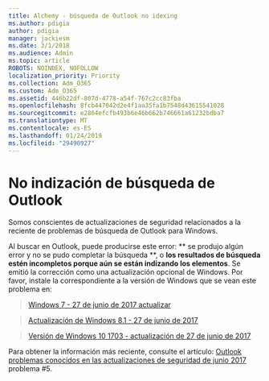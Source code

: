 ```yaml
---
title: Alchemy - búsqueda de Outlook no idexing
ms.author: pdigia
author: pdigia
manager: jackiesm
ms.date: 3/1/2018
ms.audience: Admin
ms.topic: article
ROBOTS: NOINDEX, NOFOLLOW
localization_priority: Priority
ms.collection: Adm_O365
ms.custom: Adm_O365
ms.assetid: 446b22df-807d-4778-a54f-767c2cc83fba
ms.openlocfilehash: 8fcb447042d2e4f1aa35fa1b7548d43615541028
ms.sourcegitcommit: e2864efcfb493b6e46b662b746661a61232bdba7
ms.translationtype: MT
ms.contentlocale: es-ES
ms.lasthandoff: 01/24/2019
ms.locfileid: "29490927"
---
```

# <a name="outlook-search-not-indexing"></a>No indización de búsqueda de Outlook

Somos conscientes de actualizaciones de seguridad relacionados a la reciente de problemas de búsqueda de Outlook para Windows.
  
Al buscar en Outlook, puede producirse este error: ** se produjo algún error y no se pudo completar la búsqueda **, o **los resultados de búsqueda estén incompletos porque aún se están indizando los elementos**. Se emitió la corrección como una actualización opcional de Windows. Por favor, instale la correspondiente a la versión de Windows que se vean este problema en: 
  
> [Windows 7 - 27 de junio de 2017 actualizar](https://support.office.com/article/https://support.microsoft.com/kb/4022168.aspx)
    
> [Actualización de Windows 8.1 - 27 de junio de 2017](https://support.office.com/article/https://support.microsoft.com/kb/4022720.aspx)
    
> [Versión de Windows 10 1703 - actualización de 27 de junio de 2017](https://support.office.com/article/https://support.microsoft.com/kb/4022716.aspx)
    
Para obtener la información más reciente, consulte el artículo: [Outlook problemas conocidos en las actualizaciones de seguridad de junio 2017](https://support.office.com/article/https://support.office.com/en-us/article/Outlook-known-issues-in-the-June-2017-security-updates-3F6DBFFD-8505-492D-B19F-B3B89369ED9B.aspx) problema #5. 
  


